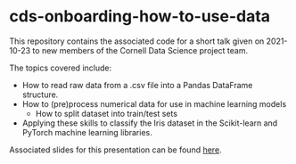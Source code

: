 # cds-onboarding-how-to-use-data
This repository contains the associated code for a short talk given on 2021-10-23 to new members of the Cornell Data Science project team. <br>

The topics covered include:
* How to read raw data from a .csv file into a Pandas DataFrame structure.
* How to (pre)process numerical data for use in machine learning models
  * How to split dataset into train/test sets
* Applying these skills to classify the Iris dataset in the Scikit-learn and PyTorch machine learning libraries.

Associated slides for this presentation can be found [here](https://docs.google.com/presentation/d/1N9hQ_Pur1c4iS3qmXA4IpfSqfKQelkAJjR0PDI4Fz4o/edit?usp=sharing).

